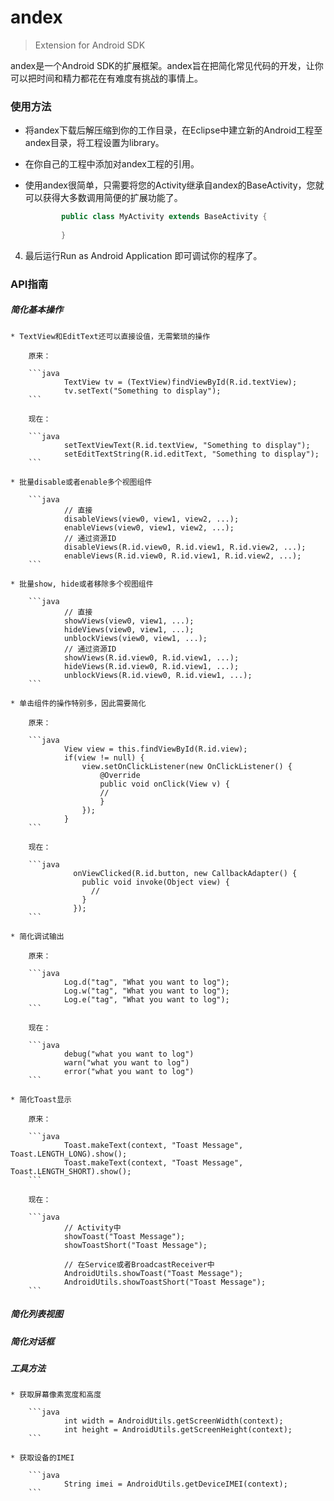 andex
=====

> Extension for Android SDK



andex是一个Android SDK的扩展框架。andex旨在把简化常见代码的开发，让你可以把时间和精力都花在有难度有挑战的事情上。

### 使用方法

* 将andex下载后解压缩到你的工作目录，在Eclipse中建立新的Android工程至andex目录，将工程设置为library。

* 在你自己的工程中添加对andex工程的引用。

* 使用andex很简单，只需要将您的Activity继承自andex的BaseActivity，您就可以获得大多数调用简便的扩展功能了。

	```java
			public class MyActivity extends BaseActivity {
			
			}
	```

4. 最后运行Run as Android Application 即可调试你的程序了。


### API指南

##### 简化基本操作

	* TextView和EditText还可以直接设值，无需繁琐的操作
	
		原来：

		```java
				TextView tv = (TextView)findViewById(R.id.textView);
				tv.setText("Something to display");
		```
		
		现在：

		```java
				setTextViewText(R.id.textView, "Something to display");
				setEditTextString(R.id.editText, "Something to display");
		```

	* 批量disable或者enable多个视图组件

		```java
				// 直接
				disableViews(view0, view1, view2, ...);
				enableViews(view0, view1, view2, ...);
				// 通过资源ID
				disableViews(R.id.view0, R.id.view1, R.id.view2, ...);
				enableViews(R.id.view0, R.id.view1, R.id.view2, ...);
		```

	* 批量show, hide或者移除多个视图组件

		```java
				// 直接
				showViews(view0, view1, ...);
				hideViews(view0, view1, ...);
				unblockViews(view0, view1, ...);
				// 通过资源ID
				showViews(R.id.view0, R.id.view1, ...);
				hideViews(R.id.view0, R.id.view1, ...);
				unblockViews(R.id.view0, R.id.view1, ...);
		```

	* 单击组件的操作特别多，因此需要简化
	
		原来：

		```java
				View view = this.findViewById(R.id.view);
				if(view != null) {
					view.setOnClickListener(new OnClickListener() {
						@Override
						public void onClick(View v) {
		        		// 
						}	
			    	});
		  		}
		```

		现在：

		```java
				  onViewClicked(R.id.button, new CallbackAdapter() {
				    public void invoke(Object view) {
				      //
				    }
				  });
		```

	* 简化调试输出

		原来：

		```java
				Log.d("tag", "What you want to log");
				Log.w("tag", "What you want to log");
				Log.e("tag", "What you want to log");
		```

		现在：

		```java
				debug("what you want to log")
				warn("what you want to log")
				error("what you want to log")
		```

	* 简化Toast显示
	
		原来：

		```java
				Toast.makeText(context, "Toast Message", Toast.LENGTH_LONG).show();
				Toast.makeText(context, "Toast Message", Toast.LENGTH_SHORT).show();
		```

		现在：

		```java
				// Activity中
				showToast("Toast Message");
				showToastShort("Toast Message");
				
				// 在Service或者BroadcastReceiver中
				AndroidUtils.showToast("Toast Message");
				AndroidUtils.showToastShort("Toast Message");
		```

##### 简化列表视图

##### 简化对话框

##### 工具方法

	* 获取屏幕像素宽度和高度

		```java
				int width = AndroidUtils.getScreenWidth(context);
				int height = AndroidUtils.getScreenHeight(context);
		```
	
	* 获取设备的IMEI

		```java
				String imei = AndroidUtils.getDeviceIMEI(context);
		```

